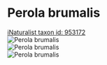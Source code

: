 
Perola brumalis
===============
  
[iNaturalist taxon id: 953172](https://www.inaturalist.org/taxa/953172)  
![Perola brumalis](https://inaturalist-open-data.s3.amazonaws.com/photos/244401151/medium.jpg)  
![Perola brumalis](https://inaturalist-open-data.s3.amazonaws.com/photos/242261334/medium.jpg)  
![Perola brumalis](https://inaturalist-open-data.s3.amazonaws.com/photos/242261322/medium.jpg)